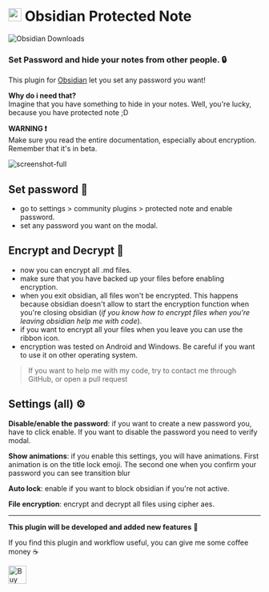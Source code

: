 # <img height="26"  style="height: 26px; max-width: 100%;" src="https://upload.wikimedia.org/wikipedia/commons/thumb/1/10/2023_Obsidian_logo.svg/1200px-2023_Obsidian_logo.svg.png"  > Obsidian Protected Note

![Obsidian Downloads](https://img.shields.io/badge/dynamic/json?logo=obsidian&color=%23483699&label=downloads&query=%24%5B%22protected-note%22%5D.downloads&url=https%3A%2F%2Fraw.githubusercontent.com%2Fobsidianmd%2Fobsidian-releases%2Fmaster%2Fcommunity-plugin-stats.json)


### Set Password and hide your notes from other people. 🔒

This plugin for [Obsidian](https://obsidian.md/) let you set any password you want!

**Why do i need that?** \
Imagine that you have something to hide in your notes. Well, you're lucky, because you have protected note ;D

**WARNING ❗** \
Make sure you read the entire documentation, especially about encryption. Remember that it's in beta.

![screenshot-full](https://sun9-60.userapi.com/impg/OVolxXnQGP32XMe_L62TgA_VT2thX8NxmUoy2Q/Khc5yYjszb4.jpg?size=1328x951&quality=95&sign=dc7eb407e94b078c7a2c5fff78e4d3c5&type=album)

## Set password 🔑

- go to settings > community plugins > protected note and enable password.
- set any password you want on the modal.

## Encrypt and Decrypt 💾

- now you can encrypt all .md files.
- make sure that you have backed up your files before enabling encryption.
- when you exit obsidian, all files won't be encrypted. This happens because obsidian doesn't allow to start the encryption function when you're closing obsidian (_if you know how to encrypt files when you're leaving obsidian help me with code_).
- if you want to encrypt all your files when you leave you can use the ribbon icon.
- encryption was tested on Android and Windows. Be careful if you want to use it on other operating system.

> If you want to help me with my code, try to contact me through GitHub, or open a pull request

## Settings (all) ⚙

**Disable/enable the password**: if you want to create a new password you, have to click enable. If you want to disable the password you need to verify modal.

**Show animations**: if you enable this settings, you will have animations. First animation is on the title lock emoji. The second one when you confirm your password you can see transition blur

**Auto lock**: enable if you want to block obsidian if you're not active.

**File encryption**: encrypt and decrypt all files using cipher aes.

---

**This plugin will be developed and added new features** 🧬

If you find this plugin and workflow useful, you can give me some coffee money ☕

[<img height="36" style="height: 36px; max-width: 100%;" src="https://cdn.buymeacoffee.com/buttons/v2/default-red.png"  alt="Buy Me a Coffee at ko-fi.com">](https://buymeacoffee.com/gadgihanovm)
